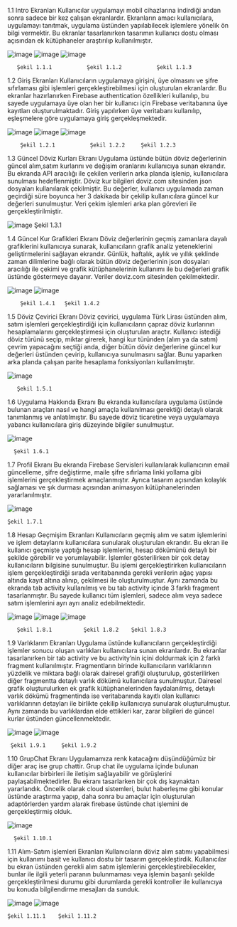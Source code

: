 1.1	Intro Ekranları
Kullanıcılar uygulamayı mobil cihazlarına indirdiği andan sonra sadece bir kez çalışan ekranlardır. Ekranların amacı kullanıcılara, uygulamayı tanıtmak, uygulama üstünden yapılabilecek işlemlere yönelik ön bilgi vermektir. Bu ekranlar tasarlanırken tasarımın kullanıcı dostu olması açısından ek kütüphaneler araştırılıp kullanılmıştır.

![image](https://user-images.githubusercontent.com/32914909/52638364-e02c5880-2ee2-11e9-8bc8-927a37f7e925.png)                ![image](https://user-images.githubusercontent.com/32914909/52638386-ede1de00-2ee2-11e9-8193-a80f0209ac8e.png) ![image](https://user-images.githubusercontent.com/32914909/52638442-0baf4300-2ee3-11e9-9032-82f76178751a.png)

                         
       Şekil 1.1.1	         Şekil 1.1.2	       Şekil 1.1.3




 


1.2	Giriş Ekranları
Kullanıcıların uygulamaya girişini, üye olmasını ve şifre sıfırlaması gibi işlemleri gerçekleştirebilmesi için oluşturulan ekranlardır. Bu ekranlar hazırlanırken Firebase authentication özellikleri kullanılıp, bu sayede uygulamaya üye olan her bir kullanıcı için Firebase veritabanına üye kayıtları oluşturulmaktadır. Giriş yapılırken üye veritabanı kullanılıp, eşleşmelere göre uygulamaya giriş gerçekleşmektedir.

     
![image](https://user-images.githubusercontent.com/32914909/52638505-271a4e00-2ee3-11e9-8aae-b75f24d606d3.png)  ![image](https://user-images.githubusercontent.com/32914909/52638518-2c779880-2ee3-11e9-9095-d09656a4d709.png)  ![image](https://user-images.githubusercontent.com/32914909/52638534-37cac400-2ee3-11e9-81f4-2ae1451dd896.png)


                        
        Şekil 1.2.1           Şekil 1.2.2	  Şekil 1.2.3



1.3	Güncel Döviz Kurları Ekranı
Uygulama üstünde bütün döviz değerlerinin güncel alım,satım kurlarını ve değişim oranlarını kullanıcıya sunan ekrandır. Bu ekranda API aracılığı ile çekilen verilerin arka planda işlenip, kullanıcılara sunulması hedeflenmiştir. Döviz kur bilgileri doviz.com sitesinden json dosyaları kullanılarak çekilmiştir. Bu değerler, kullanıcı uygulamada zaman geçirdiği süre boyunca her 3 dakikada bir çekilip kullanıcılara güncel kur değerleri sunulmuştur. Veri çekim işlemleri arka plan görevleri ile gerçekleştirilmiştir.

                                              
![image](https://user-images.githubusercontent.com/32914909/52638578-5204a200-2ee3-11e9-8a62-83de28a530f0.png)
        Şekil 1.3.1

1.4	Güncel Kur Grafikleri Ekranı
Döviz değerlerinin geçmiş zamanlara dayalı grafiklerini kullanıcıya sunarak, kullanıcıların grafik analiz yeteneklerini geliştirmelerini sağlayan ekrandır. Günlük, haftalık, aylık ve yıllık şeklinde zaman dilimlerine bağlı olarak bütün döviz değerlerinin json dosyaları aracılığı ile çekimi ve grafik kütüphanelerinin kullanımı ile bu değerleri grafik üstünde göstermeye dayanır. Veriler doviz.com sitesinden çekilmektedir.
       
![image](https://user-images.githubusercontent.com/32914909/52638610-60eb5480-2ee3-11e9-8b2e-9021e2cb4af3.png) ![image](https://user-images.githubusercontent.com/32914909/52638617-63e64500-2ee3-11e9-9237-350fd90d12c7.png)

                                
        Şekil 1.4.1	  Şekil 1.4.2
1.5	Döviz Çevirici Ekranı
Döviz çevirici, uygulama Türk Lirası üstünden alım, satım işlemleri gerçekleştirdiği için kullanıcıların çapraz döviz kurlarının hesaplamalarını gerçekleştirmesi için oluşturulan araçtır. Kullanıcı istediği döviz türünü seçip, miktar girerek, hangi kur türünden (alım ya da satım) çevrim yapacağını seçtiği anda, diğer bütün döviz değerlerine güncel kur değerleri üstünden çevirip, kullanıcıya sunulmasını sağlar. Bunu yaparken arka planda çalışan parite hesaplama fonksiyonları kullanılmıştır.
            
![image](https://user-images.githubusercontent.com/32914909/52638660-7a8c9c00-2ee3-11e9-855c-f09f79692b43.png)
                                  
       Şekil 1.5.1
 


1.6	Uygulama Hakkında Ekranı
Bu ekranda kullanıcılara uygulama üstünde bulunan araçları nasıl ve hangi amaçla kullanılması gerektiği detaylı olarak tanımlanmış ve anlatılmıştır. Bu sayede döviz ticaretine veya uygulamaya yabancı kullanıcılara giriş düzeyinde bilgiler sunulmuştur.
   
![image](https://user-images.githubusercontent.com/32914909/52638687-8b3d1200-2ee3-11e9-9946-96c2f42508d7.png)
                                               
      Şekil 1.6.1

1.7	Profil Ekranı
Bu ekranda Firebase Servisleri kullanılarak kullanıcının email güncelleme, şifre değiştirme, maile şifre sıfırlama linki yollama gibi işlemlerini gerçekleştirmek amaçlanmıştır. Ayrıca tasarım açısından kolaylık sağlaması ve şık durması açısından animasyon kütüphanelerinden yararlanılmıştır.
             
![image](https://user-images.githubusercontent.com/32914909/52638710-9bed8800-2ee3-11e9-8803-7218f8d3cf9a.png)
                                     
	Şekil 1.7.1

1.8	Hesap Geçmişim Ekranları
Kullanıcıların geçmiş alım ve satım işlemlerini ve işlem detaylarını kullanıcılara sunularak oluşturulan ekrandır. Bu ekran ile kullanıcı geçmişte yaptığı hesap işlemlerini, hesap dökümünü detaylı bir şekilde görebilir ve yorumlayabilir. İşlemler gösterilirken bir çok detay kullanıcıların bilgisine sunulmuştur. Bu işlemi gerçekleştirirken kullanıcıların işlem gerçekleştirdiği sırada veritabanında gerekli verilerin ağaç yapısı altında kayıt altına alınıp, çekilmesi ile oluşturulmuştur. Aynı zamanda bu ekranda tab activity kullanılmış ve bu tab activity içinde 3 farklı fragment tasarlanmıştır. Bu sayede kullanıcı tüm işlemleri, sadece alım veya sadece satım işlemlerini ayrı ayrı analiz edebilmektedir.
       
![image](https://user-images.githubusercontent.com/32914909/52638729-a6a81d00-2ee3-11e9-82f1-aa98db624f8a.png)   ![image](https://user-images.githubusercontent.com/32914909/52638733-aa3ba400-2ee3-11e9-9259-bad1e9884db6.png)  ![image](https://user-images.githubusercontent.com/32914909/52638750-ae67c180-2ee3-11e9-8cea-24f8ba89aac1.png)

       Şekil 1.8.1          Şekil 1.8.2    Şekil 1.8.3

1.9	Varlıklarım Ekranları
Uygulama üstünde kullanıcıların gerçekleştirdiği işlemler sonucu oluşan varlıkları kullanıcılara sunan ekranlardır. Bu ekranlar tasarlanırken bir tab activity ve bu activity’nin içini doldurmak için 2 farklı fragment kullanılmıştır. Fragmentların birinde kullanıcıların varlıklarının yüzdelik ve miktara bağlı olarak
dairesel grafiği oluşturulup, gösterilirken diğer fragmentta detaylı varlık dökümü kullanıcılara sunulmuştur. Dairesel grafik oluşturulurken ek grafik kütüphanelerinden faydalanılmış, detaylı varlık dökümü fragmentinda ise veritabanında kayıtlı olan kullanıcı varlıklarının detayları ile birlikte çekilip kullanıcıya sunularak oluşturulmuştur. Aynı zamanda bu varlıklardan elde ettikleri kar, zarar bilgileri de güncel kurlar üstünden güncellenmektedir.
        
![image](https://user-images.githubusercontent.com/32914909/52638803-cf301700-2ee3-11e9-9b73-eeeea57f1f3d.png)  ![image](https://user-images.githubusercontent.com/32914909/52638812-d1927100-2ee3-11e9-8fd0-d6cab37af7e4.png)

                                    
     Şekil 1.9.1     Şekil 1.9.2
1.10	GrupChat Ekranı
Uygulamamıza renk katacağını düşündüğümüz bir diğer araç ise grup chattir. Grup chat ile uygulama içinde bulunan kullanıcılar birbirleri ile iletişim sağlayabilir ve görüşlerini paylaşabilmektedirler. Bu ekranı tasarlarken bir çok dış kaynaktan yararlandık. Öncelik olarak cloud sistemleri, bulut haberleşme gibi konular üstünde araştırma yapıp, daha sonra bu amaçlar için oluşturulan adaptörlerden yardım alarak firebase üstünde chat işlemini de gerçekleştirmiş olduk.


![image](https://user-images.githubusercontent.com/32914909/52638834-e40caa80-2ee3-11e9-8ee4-d1539db15e72.png)

                                                 
      Şekil 1.10.1
1.11	Alım-Satım işlemleri Ekranları
Kullanıcıların döviz alım satımı yapabilmesi için kullanımı basit ve kullanıcı dostu bir tasarım gerçekleştirdik. Kullanıcılar bu ekran üstünden gerekli alım satım işlemlerini gerçekleştirebilecekler, bunlar ile ilgili yeterli paranın bulunmaması veya işlemin başarılı şekilde gerçekleştirilmesi durumu gibi durumlarda gerekli kontroller ile kullanıcıya bu konuda bilgilendirme mesajları da sunduk.
   
![image](https://user-images.githubusercontent.com/32914909/52638844-ecfd7c00-2ee3-11e9-8fb8-eef21ee7ac8c.png)  ![image](https://user-images.githubusercontent.com/32914909/52638851-f0910300-2ee3-11e9-9e68-c64608cc6682.png)

                                           
    Şekil 1.11.1    Şekil 1.11.2

